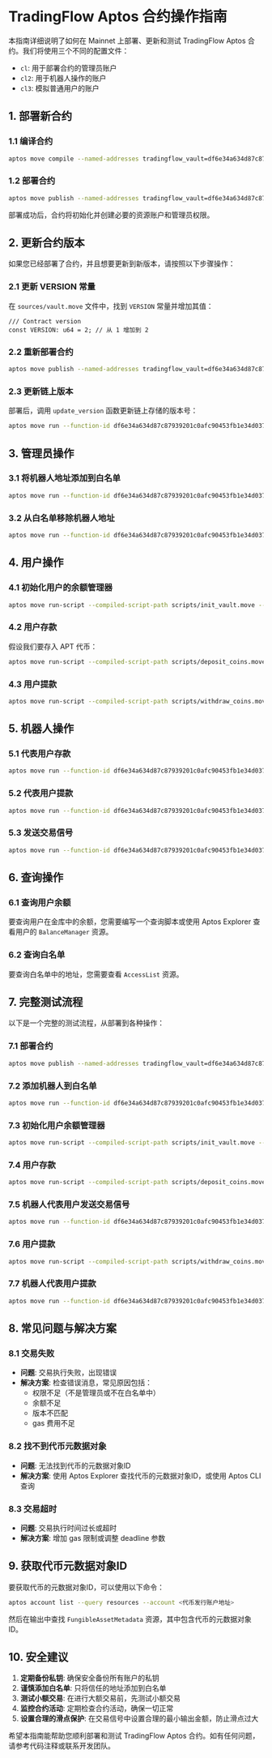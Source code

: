 # TradingFlow Aptos 合约操作指南

本指南详细说明了如何在 Mainnet 上部署、更新和测试 TradingFlow Aptos 合约。我们将使用三个不同的配置文件：
- `cl`: 用于部署合约的管理员账户
- `cl2`: 用于机器人操作的账户
- `cl3`: 模拟普通用户的账户

## 1. 部署新合约

### 1.1 编译合约

```bash
aptos move compile --named-addresses tradingflow_vault=df6e34a634d87c87939201c0afc90453fb1e34d037e8b8e9d1aaf8df275637f7
```

### 1.2 部署合约

```bash
aptos move publish --named-addresses tradingflow_vault=df6e34a634d87c87939201c0afc90453fb1e34d037e8b8e9d1aaf8df275637f7 --profile cl
```

部署成功后，合约将初始化并创建必要的资源账户和管理员权限。

## 2. 更新合约版本

如果您已经部署了合约，并且想要更新到新版本，请按照以下步骤操作：

### 2.1 更新 VERSION 常量

在 `sources/vault.move` 文件中，找到 `VERSION` 常量并增加其值：

```move
/// Contract version
const VERSION: u64 = 2; // 从 1 增加到 2
```

### 2.2 重新部署合约

```bash
aptos move publish --named-addresses tradingflow_vault=df6e34a634d87c87939201c0afc90453fb1e34d037e8b8e9d1aaf8df275637f7 --profile cl
```

### 2.3 更新链上版本

部署后，调用 `update_version` 函数更新链上存储的版本号：

```bash
aptos move run --function-id df6e34a634d87c87939201c0afc90453fb1e34d037e8b8e9d1aaf8df275637f7::vault::update_version --profile cl
```

## 3. 管理员操作

### 3.1 将机器人地址添加到白名单

```bash
aptos move run --function-id df6e34a634d87c87939201c0afc90453fb1e34d037e8b8e9d1aaf8df275637f7::vault::acl_add --args address:<cl2的地址> --profile cl
```

### 3.2 从白名单移除机器人地址

```bash
aptos move run --function-id df6e34a634d87c87939201c0afc90453fb1e34d037e8b8e9d1aaf8df275637f7::vault::acl_remove --args address:<cl2的地址> --profile cl
```

## 4. 用户操作

### 4.1 初始化用户的余额管理器

```bash
aptos move run-script --compiled-script-path scripts/init_vault.move --profile cl3
```

### 4.2 用户存款

假设我们要存入 APT 代币：

```bash
aptos move run-script --compiled-script-path scripts/deposit_coins.move --args object:<APT代币元数据对象ID> u64:1000000 --profile cl3
```

### 4.3 用户提款

```bash
aptos move run-script --compiled-script-path scripts/withdraw_coins.move --args object:<APT代币元数据对象ID> u64:500000 --profile cl3
```

## 5. 机器人操作

### 5.1 代表用户存款

```bash
aptos move run --function-id df6e34a634d87c87939201c0afc90453fb1e34d037e8b8e9d1aaf8df275637f7::vault::bot_deposit --args address:<cl3的地址> object:<代币元数据对象ID> u64:1000000 u64:0 --profile cl2
```

### 5.2 代表用户提款

```bash
aptos move run --function-id df6e34a634d87c87939201c0afc90453fb1e34d037e8b8e9d1aaf8df275637f7::vault::bot_withdraw --args address:<cl3的地址> object:<代币元数据对象ID> u64:500000 address:<接收地址> --profile cl2
```

### 5.3 发送交易信号

```bash
aptos move run --function-id df6e34a634d87c87939201c0afc90453fb1e34d037e8b8e9d1aaf8df275637f7::vault::send_trade_signal --args address:<cl3的地址> object:<源代币元数据对象ID> object:<目标代币元数据对象ID> u8:<费率层级> u64:<输入金额> u64:<最小输出金额> u128:<价格限制> address:<接收地址> u64:<截止时间> --profile cl2
```

## 6. 查询操作

### 6.1 查询用户余额

要查询用户在金库中的余额，您需要编写一个查询脚本或使用 Aptos Explorer 查看用户的 `BalanceManager` 资源。

### 6.2 查询白名单

要查询白名单中的地址，您需要查看 `AccessList` 资源。

## 7. 完整测试流程

以下是一个完整的测试流程，从部署到各种操作：

### 7.1 部署合约

```bash
aptos move publish --named-addresses tradingflow_vault=df6e34a634d87c87939201c0afc90453fb1e34d037e8b8e9d1aaf8df275637f7 --profile cl
```

### 7.2 添加机器人到白名单

```bash
aptos move run --function-id df6e34a634d87c87939201c0afc90453fb1e34d037e8b8e9d1aaf8df275637f7::vault::acl_add --args address:<cl2的地址> --profile cl
```

### 7.3 初始化用户余额管理器

```bash
aptos move run-script --compiled-script-path scripts/init_vault.move --profile cl3
```

### 7.4 用户存款

```bash
aptos move run-script --compiled-script-path scripts/deposit_coins.move --args object:<APT代币元数据对象ID> u64:1000000 --profile cl3
```

### 7.5 机器人代表用户发送交易信号

```bash
aptos move run --function-id df6e34a634d87c87939201c0afc90453fb1e34d037e8b8e9d1aaf8df275637f7::vault::send_trade_signal --args address:<cl3的地址> object:<源代币元数据对象ID> object:<目标代币元数据对象ID> u8:3 u64:500000 u64:450000 u128:0 address:<cl3的地址> u64:9999999999 --profile cl2
```

### 7.6 用户提款

```bash
aptos move run-script --compiled-script-path scripts/withdraw_coins.move --args object:<目标代币元数据对象ID> u64:200000 --profile cl3
```

### 7.7 机器人代表用户提款

```bash
aptos move run --function-id df6e34a634d87c87939201c0afc90453fb1e34d037e8b8e9d1aaf8df275637f7::vault::bot_withdraw --args address:<cl3的地址> object:<目标代币元数据对象ID> u64:100000 address:<cl3的地址> --profile cl2
```

## 8. 常见问题与解决方案

### 8.1 交易失败

- **问题**: 交易执行失败，出现错误
- **解决方案**: 检查错误消息，常见原因包括：
  - 权限不足（不是管理员或不在白名单中）
  - 余额不足
  - 版本不匹配
  - gas 费用不足

### 8.2 找不到代币元数据对象

- **问题**: 无法找到代币的元数据对象ID
- **解决方案**: 使用 Aptos Explorer 查找代币的元数据对象ID，或使用 Aptos CLI 查询

### 8.3 交易超时

- **问题**: 交易执行时间过长或超时
- **解决方案**: 增加 gas 限制或调整 deadline 参数

## 9. 获取代币元数据对象ID

要获取代币的元数据对象ID，可以使用以下命令：

```bash
aptos account list --query resources --account <代币发行账户地址>
```

然后在输出中查找 `FungibleAssetMetadata` 资源，其中包含代币的元数据对象ID。

## 10. 安全建议

1. **定期备份私钥**: 确保安全备份所有账户的私钥
2. **谨慎添加白名单**: 只将信任的地址添加到白名单
3. **测试小额交易**: 在进行大额交易前，先测试小额交易
4. **监控合约活动**: 定期检查合约活动，确保一切正常
5. **设置合理的滑点保护**: 在交易信号中设置合理的最小输出金额，防止滑点过大

希望本指南能帮助您顺利部署和测试 TradingFlow Aptos 合约。如有任何问题，请参考代码注释或联系开发团队。
